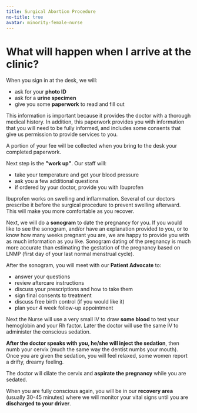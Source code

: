 ```yaml
---
title: Surgical Abortion Procedure
no-title: true
avatar: minority-female-nurse
---
```


What will happen when I arrive at the clinic?
=============================================

When you sign in at the desk, we will:

- ask for your **photo ID**
- ask for a **urine specimen**
- give you some **paperwork** to read and fill out

This information is important because it provides the doctor with a
thorough medical history. In addition, this paperwork provides you with
information that you will need to be fully informed, and includes some
consents that give us permission to provide services to you.

A portion of your fee will be collected when you bring to the desk your
completed paperwork.

Next step is the **"work up"**.  Our staff will:

- take your temperature and get your blood pressure
- ask you a few additional questions
- if ordered by your doctor, provide you with Ibuprofen

Ibuprofen works on swelling and inflammation.  Several of our doctors
prescribe it before the surgical procedure to prevent swelling
afterward.  This will make you more comfortable as you recover.

Next, we will do a **sonogram** to date the pregnancy for you.  If you
would like to see the sonogram, and/or have an explanation provided to
you, or to know how many weeks pregnant you are, we are happy to provide
you with as much information as you like.  Sonogram dating of the
pregnancy is much more accurate than estimating the gestation of the
pregnancy based on LNMP (first day of your last normal menstrual cycle).

After the sonogram, you will meet with our **Patient Advocate** to:

- answer your questions
- review aftercare instructions
- discuss your prescriptions and how to take them
- sign final consents to treatment
- discuss free birth control (if you would like it)
- plan your 4 week follow-up appointment

Next the Nurse will use a very small IV to draw **some blood** to test
your hemoglobin and your Rh factor.  Later the doctor will use the same
IV to administer the conscious sedation.

**After the doctor speaks with you, he/she will inject the sedation**,
then numb your cervix (much the same way the dentist numbs your mouth).
Once you are given the sedation, you will feel relaxed, some women
report a drifty, dreamy feeling.

The doctor will dilate the cervix and **aspirate the pregnancy** while
you are sedated.

When you are fully conscious again, you will be in our **recovery area**
(usually 30-45 minutes) where we will monitor your vital signs until you
are **discharged to your driver**.

